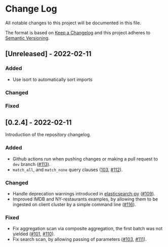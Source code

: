 
# Change Log
All notable changes to this project will be documented in this file.

The format is based on [Keep a Changelog](http://keepachangelog.com/)
and this project adheres to [Semantic Versioning](http://semver.org/).

## [Unreleased] - 2022-02-11

### Added
- Use isort to automatically sort imports

### Changed

### Fixed

## [0.2.4] - 2022-02-11

Introduction of the repository changelog.

### Added

- Github actions run when pushing changes or making a pull request to `dev` branch ([#113](https://github.com/alkemics/pandagg/pull/113)).
- `match_all`, and `match_none` query clauses ([103](https://github.com/alkemics/pandagg/issues/103#issuecomment-1040425685), [#112](https://github.com/alkemics/pandagg/pull/112)).

### Changed

- Handle deprecation warnings introduced in [elasticsearch-py](https://github.com/elastic/elasticsearch-py/issues/1698) ([#109](https://github.com/alkemics/pandagg/pull/109)).
- Improved IMDB and NY-restaurants examples, by allowing them to be ingested on client cluster by a simple command line ([#116](https://github.com/alkemics/pandagg/pull/116)).

### Fixed

- Fix aggregation scan via composite aggregation, the first batch was not yielded ([#101](https://github.com/alkemics/pandagg/issues/101), [#110](https://github.com/alkemics/pandagg/pull/110)).
- Fix search scan, by allowing passing of parameters ([#103](https://github.com/alkemics/pandagg/issues/103#issuecomment-1040445479), [#111](https://github.com/alkemics/pandagg/pull/111)).
